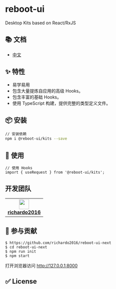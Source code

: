 # reboot-ui

Desktop Kits based on React/RxJS

## 📚 文档

- [中文](https://richaro2016.github.io/reboot-ui-next/)

## ✨ 特性

- 易学易用
- 包含大量提炼自应用的高级 Hooks。
- 包含丰富的基础 Hooks。
- 使用 TypeScript 构建，提供完整的类型定义文件。

## 📦 安装

```bash
// 安装依赖
npm i @reboot-ui/kits --save
```

## 🔨 使用

```
// 使用 Hooks
import { useRequest } from '@reboot-ui/kits';
```

## 开发团队

<table>
  <tbody>
    <tr>
      <td align="center">
        <a target="_blank" href="https://github.com/richardo2016">
          <img
            width="32"
            src="https://avatars.githubusercontent.com/u/6339390?v=4"
          />
          <br>
          <strong>richardo2016</strong>
        </a>
      </td>
    </tr>
  </tbody>
</table>

## 🤝 参与贡献

```
$ https://github.com/richardo2016/reboot-ui-next
$ cd reboot-ui-next
$ npm run init
$ npm start
```

打开浏览器访问 http://127.0.0.1:8000

## ✅ License

[1]: https://github.com/richardo2016/reboot-ui-next
[2]: https://registry.npmjs.org/package/@reboot-ui/kits
